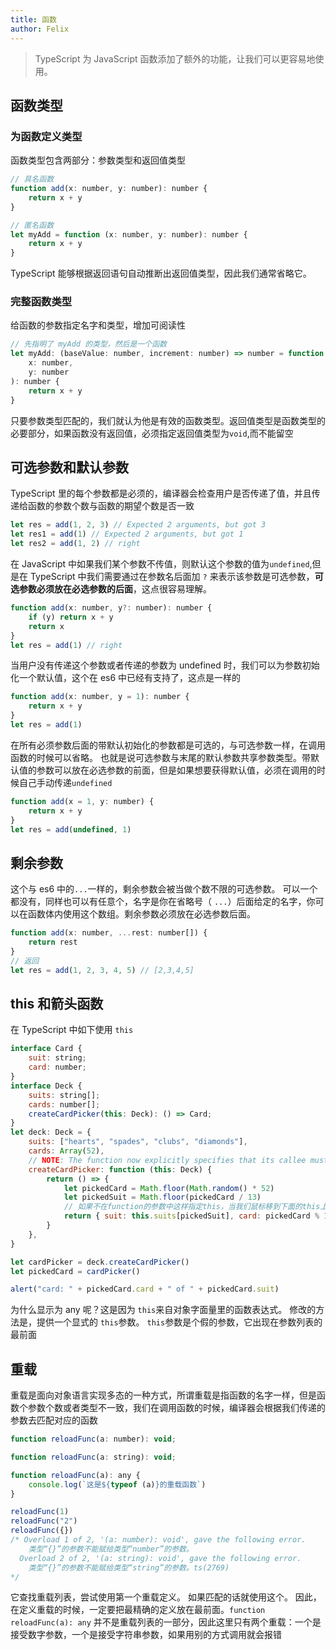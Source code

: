 ```yaml
---
title: 函数
author: Felix
---
```


> TypeScript 为 JavaScript 函数添加了额外的功能，让我们可以更容易地使用。

## 函数类型

### 为函数定义类型

函数类型包含两部分：参数类型和返回值类型

```js
// 具名函数
function add(x: number, y: number): number {
    return x + y
}

// 匿名函数
let myAdd = function (x: number, y: number): number {
    return x + y
}
```

TypeScript 能够根据返回语句自动推断出返回值类型，因此我们通常省略它。

### 完整函数类型

给函数的参数指定名字和类型，增加可阅读性

```js
// 先指明了 myAdd 的类型，然后是一个函数
let myAdd: (baseValue: number, increment: number) => number = function (
    x: number,
    y: number
): number {
    return x + y
}
```

只要参数类型匹配的，我们就认为他是有效的函数类型。返回值类型是函数类型的必要部分，如果函数没有返回值，必须指定返回值类型为`void`,而不能留空

## 可选参数和默认参数

TypeScript 里的每个参数都是必须的，编译器会检查用户是否传递了值，并且传递给函数的参数个数与函数的期望个数是否一致

```js
let res = add(1, 2, 3) // Expected 2 arguments, but got 3
let res1 = add(1) // Expected 2 arguments, but got 1
let res2 = add(1, 2) // right
```

在 JavaScript 中如果我们某个参数不传值，则默认这个参数的值为`undefined`,但是在 TypeScript 中我们需要通过在参数名后面加 `?` 来表示该参数是可选参数，**可选参数必须放在必选参数的后面**，这点很容易理解。

```js
function add(x: number, y?: number): number {
    if (y) return x + y
    return x
}
let res = add(1) // right
```

当用户没有传递这个参数或者传递的参数为 undefined 时，我们可以为参数初始化一个默认值，这个在 es6 中已经有支持了，这点是一样的

```js
function add(x: number, y = 1): number {
    return x + y
}
let res = add(1)
```

在所有必须参数后面的带默认初始化的参数都是可选的，与可选参数一样，在调用函数的时候可以省略。 也就是说可选参数与末尾的默认参数共享参数类型。带默认值的参数可以放在必选参数的前面，但是如果想要获得默认值，必须在调用的时候自己手动传递`undefined`

```js
function add(x = 1, y: number) {
    return x + y
}
let res = add(undefined, 1)
```

## 剩余参数

这个与 es6 中的`...`一样的，剩余参数会被当做个数不限的可选参数。 可以一个都没有，同样也可以有任意个，名字是你在省略号（ `...`）后面给定的名字，你可以在函数体内使用这个数组。剩余参数必须放在必选参数后面。

```js
function add(x: number, ...rest: number[]) {
    return rest
}
// 返回
let res = add(1, 2, 3, 4, 5) // [2,3,4,5]
```

## this 和箭头函数

在 TypeScript 中如下使用 `this`

```js
interface Card {
    suit: string;
    card: number;
}
interface Deck {
    suits: string[];
    cards: number[];
    createCardPicker(this: Deck): () => Card;
}
let deck: Deck = {
    suits: ["hearts", "spades", "clubs", "diamonds"],
    cards: Array(52),
    // NOTE: The function now explicitly specifies that its callee must be of type Deck
    createCardPicker: function (this: Deck) {
        return () => {
            let pickedCard = Math.floor(Math.random() * 52)
            let pickedSuit = Math.floor(pickedCard / 13)
            // 如果不在function的参数中这样指定this，当我们鼠标移到下面的this上显示的是 any，但是这样指定后就是Deck了
            return { suit: this.suits[pickedSuit], card: pickedCard % 13 }
        }
    },
}

let cardPicker = deck.createCardPicker()
let pickedCard = cardPicker()

alert("card: " + pickedCard.card + " of " + pickedCard.suit)
```

为什么显示为 any 呢？这是因为 `this`来自对象字面量里的函数表达式。 修改的方法是，提供一个显式的 `this`参数。 `this`参数是个假的参数，它出现在参数列表的最前面

## 重载

重载是面向对象语言实现多态的一种方式，所谓重载是指函数的名字一样，但是函数个参数个数或者类型不一致，我们在调用函数的时候，编译器会根据我们传递的参数去匹配对应的函数

```js
function reloadFunc(a: number): void;

function reloadFunc(a: string): void;

function reloadFunc(a): any {
    console.log(`这是${typeof (a)}的重载函数`)
}

reloadFunc(1)
reloadFunc("2")
reloadFunc({})
/* Overload 1 of 2, '(a: number): void', gave the following error.
    类型“{}”的参数不能赋给类型“number”的参数。
  Overload 2 of 2, '(a: string): void', gave the following error.
    类型“{}”的参数不能赋给类型“string”的参数。ts(2769)
*/
```

它查找重载列表，尝试使用第一个重载定义。 如果匹配的话就使用这个。 因此，在定义重载的时候，一定要把最精确的定义放在最前面。`function reloadFunc(a): any` 并不是重载列表的一部分，因此这里只有两个重载：一个是接受数字参数，一个是接受字符串参数，如果用别的方式调用就会报错
